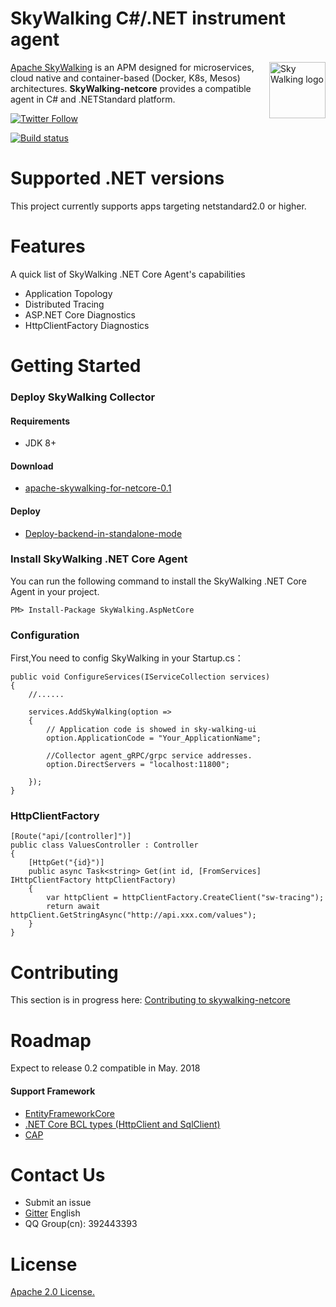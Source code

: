 SkyWalking C#/.NET instrument agent
==========

<img src="https://skywalkingtest.github.io/page-resources/3.0/skywalking.png" alt="Sky Walking logo" height="90px" align="right" />

[Apache SkyWalking](https://github.com/apache/incubator-skywalking) is an APM designed for microservices, cloud native and container-based (Docker, K8s, Mesos) architectures. **SkyWalking-netcore** provides a compatible agent in C# and .NETStandard platform.

[![Twitter Follow](https://img.shields.io/twitter/follow/asfskywalking.svg?style=for-the-badge&label=Follow&logo=twitter)](https://twitter.com/AsfSkyWalking)

[![Build status](https://ci.appveyor.com/api/projects/status/fl6vucwfn1vu94dv/branch/master?svg=true)](https://ci.appveyor.com/project/wu-sheng/skywalking-csharp/branch/master)

# Supported .NET versions
This project currently supports apps targeting netstandard2.0 or higher.

# Features
A quick list of SkyWalking .NET Core Agent's capabilities
- Application Topology
- Distributed Tracing
- ASP.NET Core Diagnostics
- HttpClientFactory Diagnostics

# Getting Started

### Deploy SkyWalking Collector

#### Requirements
- JDK 8+

#### Download
- [apache-skywalking-for-netcore-0.1](https://github.com/OpenSkywalking/skywalking-netcore/releases)

#### Deploy
- [Deploy-backend-in-standalone-mode](https://github.com/apache/incubator-skywalking/blob/master/docs/en/Deploy-backend-in-standalone-mode.md#quick-start)

### Install SkyWalking .NET Core Agent

You can run the following command to install the SkyWalking .NET Core Agent in your project.

```
PM> Install-Package SkyWalking.AspNetCore
```

### Configuration
First,You need to config SkyWalking in your Startup.cs：
```
public void ConfigureServices(IServiceCollection services)
{
    //......

    services.AddSkyWalking(option =>
    {
        // Application code is showed in sky-walking-ui
        option.ApplicationCode = "Your_ApplicationName";

        //Collector agent_gRPC/grpc service addresses.
        option.DirectServers = "localhost:11800";
        
    });
}
```

### HttpClientFactory

```
[Route("api/[controller]")]
public class ValuesController : Controller
{
    [HttpGet("{id}")]
    public async Task<string> Get(int id, [FromServices] IHttpClientFactory httpClientFactory)
    {
        var httpClient = httpClientFactory.CreateClient("sw-tracing");
        return await httpClient.GetStringAsync("http://api.xxx.com/values");
    }
}
```

# Contributing
This section is in progress here: [Contributing to skywalking-netcore](/CONTIBUTING.md)

# Roadmap
Expect to release 0.2 compatible in May. 2018

#### Support Framework
- [EntityFrameworkCore](https://github.com/aspnet/EntityFrameworkCore)
- [.NET Core BCL types (HttpClient and SqlClient)](https://github.com/dotnet/corefx)
- [CAP](https://github.com/dotnetcore/CAP)

# Contact Us
* Submit an issue
* [Gitter](https://gitter.im/openskywalking/Lobby) English
* QQ Group(cn): 392443393

# License
[Apache 2.0 License.](/LICENSE)
